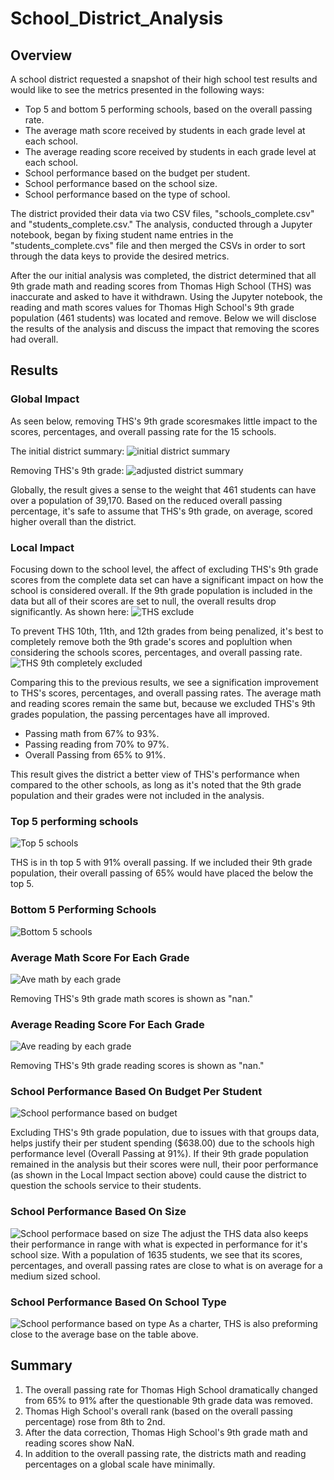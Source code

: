 # School_District_Analysis
## Overview
A school district requested a snapshot of their high school test results and would like to see the metrics presented in the following ways:

* Top 5 and bottom 5 performing schools, based on the overall passing rate.
* The average math score received by students in each grade level at each school.
* The average reading score received by students in each grade level at each school.
* School performance based on the budget per student.
* School performance based on the school size.
* School performance based on the type of school.

The district provided their data via two CSV files, "schools_complete.csv" and "students_complete.csv." The analysis, conducted through a Jupyter notebook, began by fixing student name entries in the "students_complete.cvs" file and then merged the CSVs in order to sort through the data keys to provide the desired metrics.

After the our initial analysis was completed, the district determined that all 9th grade math and reading scores from Thomas High School (THS) was inaccurate and asked to have it withdrawn. Using the Jupyter notebook, the reading and math scores values for Thomas High School's 9th grade population (461 students) was located and remove. Below we will disclose the results of the analysis and discuss the impact that removing the scores had overall.

## Results
### Global Impact
As seen below, removing THS's 9th grade scoresmakes little impact to the scores, percentages, and overall passing rate for the 15 schools. 

The initial district summary: 
![initial district summary](https://github.com/jp3tty/School_District_Analysis/blob/main/Images/initial_district_summary.PNG)

Removing THS's 9th grade:
![adjusted district summary](https://github.com/jp3tty/School_District_Analysis/blob/main/Images/adjusted_district_summary.PNG)

Globally, the result gives a sense to the weight that 461 students can have over a population of 39,170. Based on the reduced overall passing percentage, it's safe to assume that THS's 9th grade, on average, scored higher overall than the district.

### Local Impact
Focusing down to the school level, the affect of excluding THS's 9th grade scores from the complete data set can have a significant impact on how the school is considered overall. If the 9th grade population is included in the data but all of their scores are set to null, the overall results drop significantly. As shown here:
![THS exclude](https://github.com/jp3tty/School_District_Analysis/blob/main/Images/adjusted_THS_exclude.PNG)

To prevent THS 10th, 11th, and 12th grades from being penalized, it's best to completely remove both the 9th grade's scores and poplultion when considering the schools scores, percentages, and overall passing rate.
![THS 9th completely excluded](https://github.com/jp3tty/School_District_Analysis/blob/main/Images/adjusted_THS_results_(9removed).PNG)

Comparing this to the previous results, we see a signification improvement to THS's scores, percentages, and overall passing rates. The average math and reading scores remain the same but, because we excluded THS's 9th grades population, the passing percentages have all improved.
* Passing math from 67% to 93%.
* Passing reading from 70% to 97%.
* Overall Passing from 65% to 91%.

This result gives the district a better view of THS's performance when compared to the other schools, as long as it's noted that the 9th grade population and their grades were not included in the analysis.

### Top 5 performing schools
![Top 5 schools](https://github.com/jp3tty/School_District_Analysis/blob/main/Images/adjusted_top5.PNG)

THS is in th top 5 with 91% overall passing. If we included their 9th grade population, their overall passing of 65% would have placed the below the top 5.


### Bottom 5 Performing Schools
![Bottom 5 schools](https://github.com/jp3tty/School_District_Analysis/blob/main/Images/adjusted_bottom5.PNG)


### Average Math Score For Each Grade
![Ave math by each grade](https://github.com/jp3tty/School_District_Analysis/blob/main/Images/adjusted_school_math_scores.PNG)

Removing THS's 9th grade math scores is shown as "nan."


### Average Reading Score For Each Grade
![Ave reading by each grade](https://github.com/jp3tty/School_District_Analysis/blob/main/Images/adjusted_school_reading_scores.PNG)

Removing THS's 9th grade reading scores is shown as "nan."


### School Performance Based On Budget Per Student
![School performance based on budget](https://github.com/jp3tty/School_District_Analysis/blob/main/Images/adjusted_spending_per_student.PNG)

Excluding THS's 9th grade population, due to issues with that groups data, helps justify their per student spending ($638.00) due to the schools high performance level (Overall Passing at 91%). If their 9th grade population remained in the analysis but their scores were null, their poor performance (as shown in the Local Impact section above) could cause the district to question the schools service to their students.


### School Performance Based On Size
![School performace based on size](https://github.com/jp3tty/School_District_Analysis/blob/main/Images/adjusted_scores_per_school_size.PNG)
The adjust the THS data also keeps their performance in range with what is expected in performance for it's school size. With a population of 1635 students, we see that its scores, percentages, and overall passing rates are close to what is on average for a medium sized school.


### School Performance Based On School Type
![School performance based on type](https://github.com/jp3tty/School_District_Analysis/blob/main/Images/adjusted_scores_per_school_type.PNG)
As a charter, THS is also preforming close to the average base on the table above.

## Summary
1. The overall passing rate for Thomas High School dramatically changed from 65% to 91% after the questionable 9th grade data was removed.
2. Thomas High School's overall rank (based on the overall passing percentage) rose from 8th to 2nd. 
3. After the data correction, Thomas High School's 9th grade math and reading scores show NaN.
4. In addition to the overall passing rate, the districts math and reading percentages on a global scale have minimally. 

